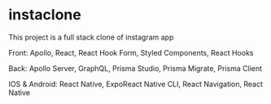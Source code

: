 # instaclone

This project is a full stack clone of instagram app 

Front: Apollo, React, React Hook Form, Styled Components, React Hooks

Back: Apollo Server, GraphQL, Prisma Studio, Prisma Migrate, Prisma Client

IOS & Android: React Native, ExpoReact Native CLI, React Navigation, React Native
